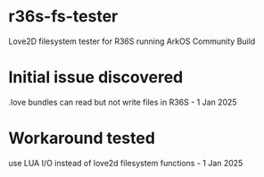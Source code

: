 # r36s-fs-tester
Love2D filesystem tester for R36S running ArkOS Community Build

# Initial issue discovered
.love bundles can read but not write files in R36S - 1 Jan 2025

# Workaround tested
use LUA I/O instead of love2d filesystem functions - 1 Jan 2025
